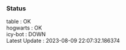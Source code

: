 ### Status


table : OK  
hogwarts : OK  
icy-bot : DOWN  
Latest Update : 2023-08-09 22:07:32.186374
